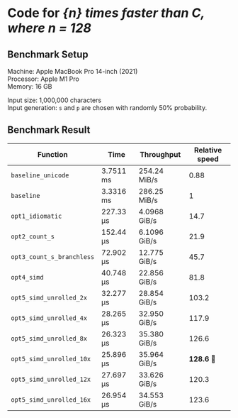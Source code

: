 # Code for *{n} times faster than C, where n = 128*

## Benchmark Setup

Machine: Apple MacBook Pro 14-inch (2021)  
Processor: Apple M1 Pro  
Memory: 16 GB

Input size: 1,000,000 characters  
Input generation: `s` and `p` are chosen with randomly 50% probability.

## Benchmark Result

Function                  | Time      | Throughput   | Relative speed
------------------------- | --------- | ------------ | --------------
`baseline_unicode`        | 3.7511 ms | 254.24 MiB/s | 0.88
`baseline`                | 3.3316 ms | 286.25 MiB/s | 1
`opt1_idiomatic`          | 227.33 µs | 4.0968 GiB/s | 14.7
`opt2_count_s`            | 152.44 µs | 6.1096 GiB/s | 21.9
`opt3_count_s_branchless` | 72.902 µs | 12.775 GiB/s | 45.7
`opt4_simd`               | 40.748 µs | 22.856 GiB/s | 81.8
`opt5_simd_unrolled_2x`   | 32.277 µs | 28.854 GiB/s | 103.2
`opt5_simd_unrolled_4x`   | 28.265 µs | 32.950 GiB/s | 117.9
`opt5_simd_unrolled_8x`   | 26.323 µs | 35.380 GiB/s | 126.6
`opt5_simd_unrolled_10x`  | 25.896 µs | 35.964 GiB/s | **128.6** 🎉
`opt5_simd_unrolled_12x`  | 27.697 µs | 33.626 GiB/s | 120.3
`opt5_simd_unrolled_16x`  | 26.954 µs | 34.553 GiB/s | 123.6
